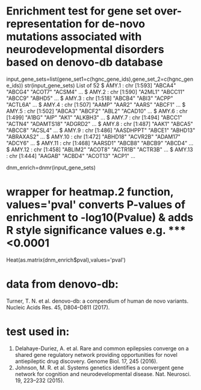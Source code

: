 
# Enrichment test for gene set over-representation for de-novo mutations associated with neurodevelopmental disorders based on denovo-db database

input_gene_sets=list(gene_set1=c(hgnc_gene_ids),gene_set_2=c(hgnc_gene_ids))
str(input_gene_sets)
List of 52
 $ AMY.1       : chr [1:593] "ABCA4" "ABCG4" "ACOT7" "ACSM4" ...
 $ AMY.2       : chr [1:590] "A2ML1" "ABCC11" "ABCC9" "ABHD5" ...
 $ AMY.3       : chr [1:518] "ABCB4" "ABI3" "ACPP" "ACTL6A" ...
 $ AMY.4       : chr [1:507] "AAMP" "AAR2" "AARS" "ABCF1" ...
 $ AMY.5       : chr [1:502] "ABCA3" "ABCF2" "ABL2" "ACAD10" ...
 $ AMY.6       : chr [1:499] "A1BG" "AIP" "AK1" "ALKBH3" ...
 $ AMY.7       : chr [1:494] "ABCC1" "ACTN4" "ADAMTS18" "ADGRD2" ...
 $ AMY.8       : chr [1:487] "AAK1" "ABCA5" "ABCC8" "ACSL4" ...
 $ AMY.9       : chr [1:486] "AASDHPPT" "ABCE1" "ABHD13" "ABRAXAS2" ...
 $ AMY.10      : chr [1:472] "ABHD18" "ACVR2B" "ADAM17" "ADCY6" ...
 $ AMY.11      : chr [1:468] "AARSD1" "ABCB8" "ABCB9" "ABCD4" ...
 $ AMY.12      : chr [1:458] "ABLIM2" "ACOT8" "ACTR1B" "ACTR3B" ...
 $ AMY.13      : chr [1:444] "AAGAB" "ACBD4" "ACOT13" "ACP1" ...

dnm_enrich=dnmr(input_gene_sets)

# wrapper for heatmap.2 function, values='pval' converts P-values of enrichment to -log10(Pvalue) & adds R style significance values e.g. *** <0.0001
Heat(as.matrix(dnm_enrich$pval),values='pval')

# data from denovo-db:
Turner, T. N. et al. denovo-db: a compendium of human de novo variants. Nucleic Acids Res. 45, D804–D811 (2017).

# test used in:
1.  Delahaye-Duriez, A. et al. Rare and common epilepsies converge on a shared gene regulatory network providing opportunities for novel antiepileptic drug discovery. Genome Biol. 17, 245 (2016).
2.  Johnson, M. R. et al. Systems genetics identifies a convergent gene network for cognition and neurodevelopmental disease. Nat. Neurosci. 19, 223–232 (2015).



